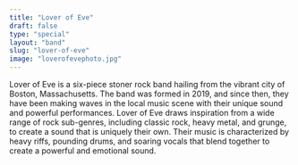 ```yaml
---
title: "Lover of Eve"
draft: false
type: "special"
layout: "band"
slug: "lover-of-eve"
image: "loverofevephoto.jpg"
---
```


Lover of Eve is a six-piece stoner rock band hailing from the vibrant city of Boston, Massachusetts. The band was formed in 2019, and since
then, they have been making waves in the local music scene with their unique sound and powerful performances. Lover of Eve draws inspiration from a wide range of rock sub-genres, including classic rock, heavy metal, and grunge, to create a sound that is uniquely their own. Their music is characterized by heavy riffs, pounding drums, and soaring vocals that blend together to create a powerful and emotional sound.